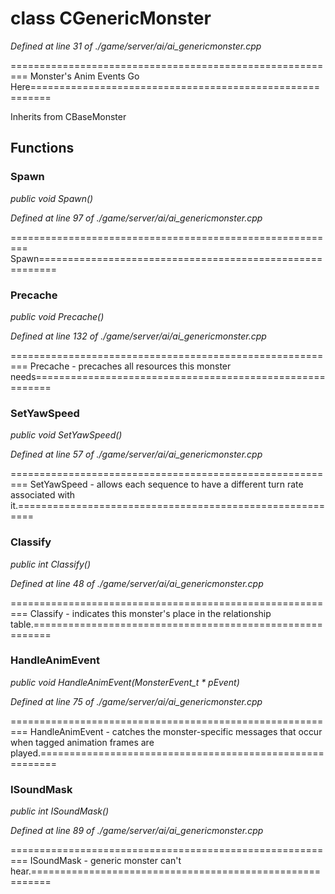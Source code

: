 # class CGenericMonster

*Defined at line 31 of ./game/server/ai/ai_genericmonster.cpp*

========================================================= Monster's Anim Events Go Here=========================================================



Inherits from CBaseMonster



## Functions

### Spawn

*public void Spawn()*

*Defined at line 97 of ./game/server/ai/ai_genericmonster.cpp*

========================================================= Spawn=========================================================

### Precache

*public void Precache()*

*Defined at line 132 of ./game/server/ai/ai_genericmonster.cpp*

========================================================= Precache - precaches all resources this monster needs=========================================================

### SetYawSpeed

*public void SetYawSpeed()*

*Defined at line 57 of ./game/server/ai/ai_genericmonster.cpp*

========================================================= SetYawSpeed - allows each sequence to have a different turn rate associated with it.=========================================================

### Classify

*public int Classify()*

*Defined at line 48 of ./game/server/ai/ai_genericmonster.cpp*

========================================================= Classify - indicates this monster's place in the  relationship table.=========================================================

### HandleAnimEvent

*public void HandleAnimEvent(MonsterEvent_t * pEvent)*

*Defined at line 75 of ./game/server/ai/ai_genericmonster.cpp*

========================================================= HandleAnimEvent - catches the monster-specific messages that occur when tagged animation frames are played.=========================================================

### ISoundMask

*public int ISoundMask()*

*Defined at line 89 of ./game/server/ai/ai_genericmonster.cpp*

========================================================= ISoundMask - generic monster can't hear.=========================================================



